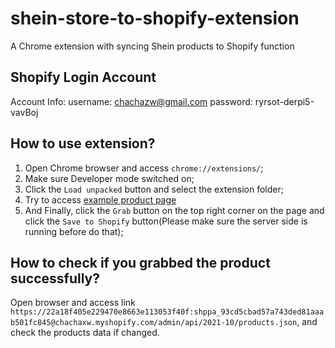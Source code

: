 # shein-store-to-shopify-extension

A Chrome extension with syncing Shein products to Shopify function

## Shopify Login Account

Account Info:
username: chachazw@gmail.com
password: ryrsot-derpi5-vavBoj

## How to use extension?

1. Open Chrome browser and access `chrome://extensions/`;
2. Make sure Developer mode switched on;
3. Click the `Load unpacked` button and select the extension folder;
4. Try to access [example product page](https://us.shein.com/V-neck-Crop-Tee-p-2163330-cat-1738.html?scici=productDetail~~RecommendList~~RS_own,RJ_NoFaultTolerant~~Customers%20Also%20Viewed~~SPcProductDetailCustomersAlsoViewedList~~0)
5. And Finally, click the `Grab` button on the top right corner on the page and click the `Save to Shopify` button(Please make sure the server side is running before do that);

## How to check if you grabbed the product successfully?

Open browser and access link `https://22a18f405e229470e8663e113053f40f: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@chachaxw.myshopify.com/admin/api/2021-10/products.json`, and check the products data if changed.
